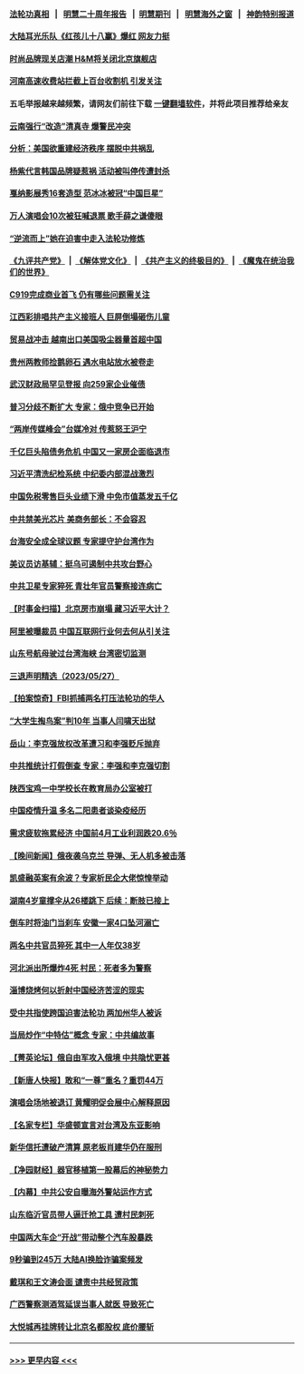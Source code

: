 #### [法轮功真相](https://github.com/gfw-breaker/truth/blob/master/README.md?t=0) &nbsp;&nbsp;|&nbsp;&nbsp; [明慧二十周年报告](https://github.com/gfw-breaker/mh-reports/blob/master/README.md?t=0) &nbsp;&nbsp;|&nbsp;&nbsp;[明慧期刊](https://github.com/gfw-breaker/mh-qikan) &nbsp;&nbsp;|&nbsp;&nbsp; [明慧海外之窗](https://github.com/gfw-breaker/mh-news/blob/master/README.md?t=0) &nbsp;&nbsp;|&nbsp;&nbsp; [神韵特别报道](https://github.com/gfw-breaker/mh-news/blob/master/shenyun.md?t=0)
#### [大陆耳光乐队《红孩儿十八赢》爆红 网友力挺](../pages/nsc413/n14005673.md?t=05291543) 
#### [时尚品牌现关店潮 H&M将关闭北京旗舰店](../pages/nsc413/n14005610.md?t=05291543) 
#### [河南高速收费站拦截上百台收割机 引发关注](../pages/nsc413/n14005501.md?t=05291543) 
#### 五毛举报越来越频繁，请网友们前往下载 [一键翻墙软件](https://github.com/gfw-breaker/ssr-accounts)，并将此项目推荐给亲友
#### [云南强行“改造”清真寺 爆警民冲突](../pages/nsc413/n14005561.md?t=05291543) 
#### [分析：美国欲重建经济秩序 摆脱中共祸乱](../pages/nsc413/n14005488.md?t=05291543) 
#### [杨紫代言韩国品牌疑惹祸 活动被叫停传遭封杀](../pages/nsc413/n14005496.md?t=05291543) 
#### [戛纳影展秀16套造型 范冰冰被冠“中国巨星”](../pages/nsc413/n14005474.md?t=05291543) 
#### [万人演唱会10次被狂喊退票 歌手薛之谦傻眼](../pages/nsc413/n14005453.md?t=05291543) 
#### [“逆流而上”她在迫害中走入法轮功修炼](../pages/nsc413/n13994363.md?t=05291543) 
#### [《九评共产党》](https://github.com/begood0513/9ping.md/blob/master/README.md) &nbsp;|&nbsp; [《解体党文化》](../../../../jtdwh.md/blob/master/README.md)  &nbsp;|&nbsp; [《共产主义的终极目的》](../../../../gczydzjmd.md/blob/master/README.md) &nbsp;|&nbsp; [《魔鬼在统治我们的世界》](../../../../mgztzwmdsj.md/blob/master/README.md) 
#### [C919完成商业首飞 仍有哪些问题需关注](../pages/nsc413/n14005421.md?t=05291543) 
#### [江西彩排唱共产主义接班人 巨屏倒塌砸伤儿童](../pages/nsc413/n14005329.md?t=05291543) 
#### [贸易战冲击 越南出口美国吸尘器量首超中国](../pages/nsc413/n14005314.md?t=05291543) 
#### [贵州两教师捡鹅卵石 遇水电站放水被卷走](../pages/nsc413/n14005217.md?t=05291543) 
#### [武汉财政局罕见登报 向259家企业催债](../pages/nsc413/n14005218.md?t=05291543) 
#### [普习分歧不断扩大 专家：俄中竞争已开始](../pages/nsc413/n14005128.md?t=05291543) 
#### [“两岸传媒峰会”台媒冷对 传惹怒王沪宁](../pages/nsc413/n14005163.md?t=05291543) 
#### [千亿巨头陷债务危机 中国又一家房企面临退市](../pages/nsc413/n14005121.md?t=05291543) 
#### [习近平清洗纪检系统 中纪委内部混战激烈](../pages/nsc413/n14005124.md?t=05291543) 
#### [中国免税零售巨头业绩下滑 中免市值蒸发五千亿](../pages/nsc413/n14005108.md?t=05291543) 
#### [中共禁美光芯片 美商务部长：不会容忍](../pages/nsc413/n14005101.md?t=05291543) 
#### [台海安全成全球议题 专家提守护台湾作为](../pages/nsc413/n14005045.md?t=05291543) 
#### [美议员访基辅：挺乌可遏制中共攻台野心](../pages/nsc413/n14005081.md?t=05291543) 
#### [中共卫星专家猝死 青壮年官员警察接连病亡](../pages/nsc413/n14005090.md?t=05291543) 
#### [【时事金扫描】北京房市崩塌 藏习近平大计？](../pages/nsc413/n14005071.md?t=05291543) 
#### [阿里被曝裁员 中国互联网行业何去何从引关注](../pages/nsc413/n14005087.md?t=05291543) 
#### [山东号航母驶过台湾海峡 台湾密切监测](../pages/nsc413/n14005068.md?t=05291543) 
#### [三退声明精选（2023/05/27）](../pages/nsc413/n14005080.md?t=05291543) 
#### [【拍案惊奇】FBI抓捕两名打压法轮功的华人](../pages/nsc413/n14005056.md?t=05291543) 
#### [“大学生掏鸟案”判10年 当事人闫啸天出狱](../pages/nsc413/n14005005.md?t=05291543) 
#### [岳山：李克强放权改革遭习和李强贬斥抛弃](../pages/nsc413/n14004847.md?t=05291543) 
#### [中共推统计打假倒查 专家：李强和李克强切割](../pages/nsc413/n14004910.md?t=05291543) 
#### [陕西宝鸡一中学校长在教育局办公室被打](../pages/nsc413/n14004932.md?t=05291543) 
#### [中国疫情升温 多名二阳患者谈染疫经历](../pages/nsc413/n14004993.md?t=05291543) 
#### [需求疲软拖累经济 中国前4月工业利润跌20.6％](../pages/nsc413/n14004981.md?t=05291543) 
#### [【晚间新闻】俄夜袭乌克兰 导弹、无人机多被击落](../pages/nsc413/n14004977.md?t=05291543) 
#### [凯盛融英案有余波？专家析民企大佬惊惶举动](../pages/nsc413/n14004234.md?t=05291543) 
#### [湖南4岁童撑伞从26楼跳下 后续：断肢已接上](../pages/nsc413/n14004956.md?t=05291543) 
#### [倒车时将油门当刹车 安徽一家4口坠河溺亡](../pages/nsc413/n14004922.md?t=05291543) 
#### [两名中共官员猝死 其中一人年仅38岁](../pages/nsc413/n14004861.md?t=05291543) 
#### [河北派出所爆炸4死 村民：死者多为警察](../pages/nsc413/n14004849.md?t=05291543) 
#### [淄博烧烤何以折射中国经济苦涩的现实](../pages/nsc413/n14004808.md?t=05291543) 
#### [受中共指使跨国迫害法轮功 两加州华人被诉](../pages/nsc413/n14004778.md?t=05291543) 
#### [当局炒作“中特估”概念 专家：中共编故事](../pages/nsc413/n14004802.md?t=05291543) 
#### [【菁英论坛】俄自由军攻入俄境 中共隐忧更甚](../pages/nsc413/n14004760.md?t=05291543) 
#### [【新唐人快报】敢和“一尊”重名？重罚44万](../pages/nsc413/n14004794.md?t=05291543) 
#### [演唱会场地被退订 黄耀明促会展中心解释原因](../pages/nsc413/n14004774.md?t=05291543) 
#### [【名家专栏】华盛顿宣言对台湾及东亚影响](../pages/nsc413/n14003915.md?t=05291543) 
#### [新华信托遭破产清算 原老板肖建华仍在服刑](../pages/nsc413/n14004790.md?t=05291543) 
#### [【净园财经】器官移植第一股幕后的神秘势力](../pages/nsc413/n14004702.md?t=05291543) 
#### [【内幕】中共公安自曝海外警站运作方式](../pages/nsc413/n14003947.md?t=05291543) 
#### [山东临沂官员带人逼迁抢工具 遭村民刺死](../pages/nsc413/n14004247.md?t=05291543) 
#### [中国两大车企“开战”带动整个汽车股暴跌](../pages/nsc413/n14004732.md?t=05291543) 
#### [9秒骗到245万 大陆AI换脸诈骗案频发](../pages/nsc413/n14004504.md?t=05291543) 
#### [戴琪和王文涛会面 谴责中共经贸政策](../pages/nsc413/n14004729.md?t=05291543) 
#### [广西警察测酒驾延误当事人就医 导致死亡](../pages/nsc413/n14004494.md?t=05291543) 
#### [大悦城再挂牌转让北京名都股权 底价腰斩](../pages/nsc413/n14004532.md?t=05291543) 

----
#### [ >>> 更早内容 <<< ](../indexes/nsc413-earlier.md)

